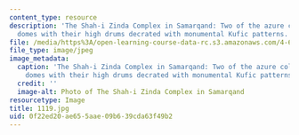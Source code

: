 ```yaml
---
content_type: resource
description: 'The Shah-i Zinda Complex in Samarqand: Two of the azure colored tiled
  domes with their high drums decrated with monumental Kufic patterns.'
file: /media/https%3A/open-learning-course-data-rc.s3.amazonaws.com/4-614-religious-architecture-and-islamic-cultures-fall-2002/0f22ed20ae655aae09b639cda63f49b2_1119.jpg
file_type: image/jpeg
image_metadata:
  caption: 'The Shah-i Zinda Complex in Samarqand: Two of the azure colored tiled
    domes with their high drums decrated with monumental Kufic patterns.'
  credit: ''
  image-alt: Photo of The Shah-i Zinda Complex in Samarqand
resourcetype: Image
title: 1119.jpg
uid: 0f22ed20-ae65-5aae-09b6-39cda63f49b2
---
```

